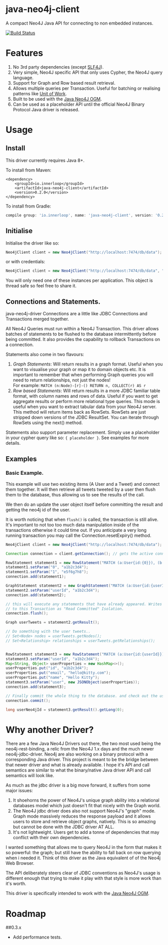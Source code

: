 java-neo4j-client
=================

A compact Neo4J Java API for connecting to non embedded instances.

[![Build Status](https://travis-ci.org/inner-loop/java-neo4j-client.svg?branch=master)](https://travis-ci.org/inner-loop/java-neo4j-client)

# Features

1. No 3rd party dependencies (except [SLF4J](http://www.slf4j.org/)).
1. Very simple, Neo4J specific API that only uses Cypher, the Neo4J query language.
1. Support for Graph and Row based result retrieval.
1. Allows multiple queries per Transaction. Useful for batching or realising patterns like [Unit of Work](http://martinfowler.com/eaaCatalog/unitOfWork.html).
1. Built to be used with the [Java Neo4J OGM](https://github.com/inner-loop/java-neo4j-ogm).
1. Can be used as a placeholder API until the official Neo4J Binary Protocol Java driver is released.

# Usage

## Install

This driver currently requires Java 8+.

To install from Maven:

```maven
<dependency>
    <groupId>io.innerloop</groupId>
    <artifactId>java-neo4j-client</artifactId>
    <version>0.2.0</version>
</dependency>
```

To install from Gradle:

```gradle
compile group: 'io.innerloop', name: 'java-neo4j-client', version: '0.2.0'
```

## Initialise

Initialise the driver like so:

```java
Neo4jClient client = new Neo4jClient("http://localhost:7474/db/data");
```

or with credentials:

```java
Neo4jClient client = new Neo4jClient("http://localhost:7474/db/data", "username", "password");
```

You will only need one of these instances per application. This object is thread safe so feel free to share it.

## Connections and Statements.

java-neo4j-driver Connections are a little like JDBC Connections and Transactions merged together.

All Neo4J Queries must run within a Neo4J Transaction.  This driver allows batches of statements to be 
flushed to the database intermittently before being committed. It also provides the capability to rollback Transactions
on a connection.

Statements also come in two flavours:

1. _Graph Statements_: Will return results in a graph format. Useful when you want to visualise your graph or map it to
domain objects etc. It is important to remember that when performing Graph queries you will need to return relationships, not just the nodes!  
For example: ```MATCH (n:Node)-[r]-() RETURN n, COLLECT(r) AS r```
1. _Row based Statements_: Will return results in a more JDBC familiar table format, with column names and rows of data.
Useful if you want to get aggregate results or perform more relational type queries. This mode is useful when you want
to extract tabular data from your Neo4J server. This method will return items back as RowSets. RowSets are just stripped
 down versions of the JDBC ResultSet. You can iterate through RowSets using the next() method.

Statements also support parameter replacement. Simply use a placeholder in your cypher query like so: ```{ placeholder }```. See 
examples for more details.


## Examples

### Basic Example.

This example will use two existing items (A User and a Tweet) and connect them together. It will then
retrieve all tweets tweeted by a user then flush them to the database, thus allowing us to see the results of 
the call.

We then do an update the user object itself before committing the result and getting the neo4j id of the user.

It is worth noticing that when ```flush()``` is called, the transaction is still alive. It's important to not too
too much data manipulation inside of the transactions otherwise it could time out.  If you anticipate a very long
running transaction you may call the Connection.resetExpiry() method.

```java
Neo4jClient client = new Neo4jClient("http://localhost:7474/db/data");

Connection connection = client.getConnection(); // gets the active connection on this Thread.

RowStatement statement1 = new RowStatement("MATCH (a:User{id:{0}}), (b:Tweet{id:{1}}) MERGE (a)-[:TWEETED]-(b)");
statement1.setParam("0", "a1b2c3d4");
statement1.setParam("1", "e5f6g7h8");
connection.add(statement1);

GraphStatement statement2 = new GraphStatement("MATCH (a:User{id:{userId}})-[r:TWEETED]-() RETURN a, COLLECT(r) AS r");
statement2.setParam("userId", "a1b2c3d4");
connection.add(statement2);

// this will execute any statements that have already appeared. Writes are isolated 
// to this Transaction as "Read Committed" Isolation.
connection.flush(); 

Graph userTweets = statement2.getResult();

// Do something with the user tweets..
// Set<Node> nodes = userTweets.getNodes();
// Set<Relationship> relationships = userTweets.getRelationships();


RowStatement statement3 = new RowStatement("MATCH (a:User{id:{userId}}) SET a = {user} RETURN id(a)");
statement3.setParam("userId", "a1b2c3d4");
Map<String, Object> userProperties = new HashMap<>();
userProperties.put("id", "a1b2c3d4");
userProperties.put("email", "hello@kitty.com");
userProperties.put("name", "Hello Kitty");
statement3.setParam("user", new JSONObject(userProperties));
connection.add(statement3);

// Finally commit the whole thing to the database. and check out the user id.
connection.commit();

long userNeo4jId = statement3.getResult().getLong(0);
```

# Why another Driver?

There are a few Java Neo4J Drivers out there, the two most used being the neo4j-rest-binding, a relic from the Neo4J 1.x
days and the much newer neo4j-jdbc-driver. Neo4j are also working on a binary protocol with a corresponding Java driver.
This project is meant to be the bridge between that newer driver and what is already available. I hope it's API and
call semantics are similar to what the binary/native Java driver API and call semantics will look like.

As much as the jdbc driver is a big move forward, it suffers from some major issues:

1. It shoehorns the power of Neo4J's unique graph ability into a relational databases model which just doesn't fit that
nicely with the Graph world.
1. The Neo4J jdbc driver does also not support Neo4J's "graph" mode. Graph mode massively reduces the response payload and
it allows users to store and retrieve object graphs, natively. This is so amazing but cannot be done with the JDBC driver AT ALL.
1. It's not lightweight. Users get to add a tonne of dependencies that may conflict with their own dependencies.

I wanted something that allows me to query Neo4J in the form that makes it so powerful: the graph; but still have the ability
to fall back on row querying when i needed it. Think of this driver as the Java equivalent of of the Neo4j Web Browser.

The API deliberately steers clear of JDBC conventions as Neo4J's usage is different enough that trying to make it play
with that style is more work than it's worth.

This driver is specifically intended to work with the [Java Neo4J OGM](https://github.com/inner-loop/java-neo4j-ogm).


# Roadmap

##0.3.x
- Add performance tests.
